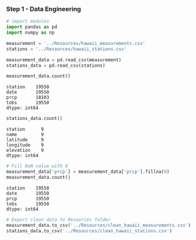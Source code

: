 
### Step 1 - Data Engineering


```python
# import modules 
import pandas as pd
import numpy as np

measurement = '../Resources/hawaii_measurements.csv'
stations = '../Resources/hawaii_stations.csv'

measurement_data = pd.read_csv(measurement)
stations_data = pd.read_csv(stations)
```


```python
measurement_data.count()
```




    station    19550
    date       19550
    prcp       18103
    tobs       19550
    dtype: int64




```python
stations_data.count()
```




    station      9
    name         9
    latitude     9
    longitude    9
    elevation    9
    dtype: int64




```python
# Fill NaN value with 0
measurement_data['prcp'] = measurement_data['prcp'].fillna(0)
measurement_data.count()
```




    station    19550
    date       19550
    prcp       19550
    tobs       19550
    dtype: int64




```python
# Export clean data to Resources folder
measurement_data.to_csv('../Resources/clean_hawaii_measurements.csv')
stations_data.to_csv('../Resources/clean_hawaii_stations.csv')
```
